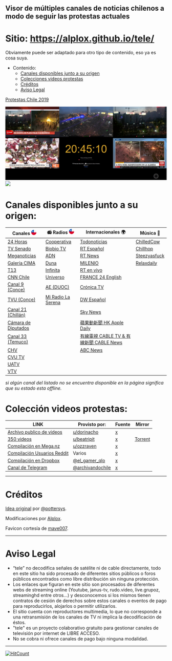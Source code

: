 ## Visor de múltiples canales de noticias chilenos a modo de seguir las protestas actuales
# Sitio: https://alplox.github.io/tele/

Obviamente puede ser adaptado para otro tipo de contenido, eso ya es cosa suya.

- Contenido:
    - [Canales disponibles junto a su origen](#canales-disponibles-junto-a-su-origen)
    - [Colecciones videos protestas](#colección-videos-protestas)
    - [Créditos](#créditos)
    - [Aviso Legal](#aviso-legal)

[Protestas Chile 2019](https://es.wikipedia.org/wiki/Protestas_en_Chile_de_2019) 

[![](https://raw.githubusercontent.com/Alplox/tele/master/ejemplos/ejemplo-noche.jpg)](https://alplox.github.io/tele/)
[![](https://raw.githubusercontent.com/Alplox/tele/master/ejemplos/ejemplo-gif.gif)](https://alplox.github.io/tele/)

# Canales disponibles junto a su origen:
| Canales ![](https://github.com/Alplox/tele/raw/master/icons/chile.png)    | 📻 Radios ![](https://github.com/Alplox/tele/raw/master/icons/chile.png)     | Internacionales 🌍 | Música   🎵  |
| ------------- | ------------- | ------------- | -------------|
| [24 Horas](https://www.youtube.com/channel/UCTXNz3gjAypWp3EhlIATEJQ)      | [Cooperativa](http://programas.cooperativa.cl/showalairelibre/)   | [Todonoticias](https://www.youtube.com/channel/UCj6PcyLvpnIRT_2W_mwa9Aw) | [ChilledCow](https://www.youtube.com/channel/UCSJ4gkVC6NrvII8umztf0Ow)   |
| [TV Senado](https://tv.senado.cl/)     | [Biobio TV](https://www.biobiochile.cl/biobiotv/)     | [RT Español](https://www.youtube.com/channel/UC2mtXUpAYLYJIZ2deSPhlqw)    | [Chillhop](https://www.youtube.com/channel/UCOxqgCwgOqC2lMqC5PYz_Dg)    |
| [Meganoticias](https://www.youtube.com/channel/UCkccyEbqhhM3uKOI6Shm-4Q)  | [ADN](http://tv.adnradio.cl/)           | [RT News](https://www.youtube.com/channel/UCpwvZwUam-URkxB7g4USKpg)       | [Steezyasfuck](https://www.youtube.com/channel/UCsIg9WMfxjZZvwROleiVsQg) |
| [Galería CIMA](https://www.youtube.com/channel/UC4GOcOKkEefz5NamN4WyMFg)  | [Duna](https://www.duna.cl/tv/)   | [MILENIO](https://www.youtube.com/user/MILENIO)       | [Relaxdaily](https://www.youtube.com/channel/UCc9EzBNAtdnNiDrMw5CAxUw)             |
| [T13](https://www.youtube.com/channel/UCsRnhjcUCR78Q3Ud6OXCTNg)   | [Infinita](http://www.infinita.cl/home/)      | [RT en vivo](https://www.youtube.com/channel/UCEIhICHOQOonjE6V0SLdrHQ)                |              |     
| [CNN Chile](https://www.youtube.com/user/cnnchile)     | [Universo](https://www.universo.cl/)    | [FRANCE 24 English](https://www.youtube.com/channel/UCQfwfsi5VrQ8yKZ-UWmAEFg)        |              |
| [Canal 9 (Conce)](https://www.canal9.cl/en-vivo/) | [AE (DUOC)](https://www.aeradio.cl/)     | [Crónica TV](https://www.youtube.com/channel/UCT7KFGv6s2a-rh2Jq8ZdM1g)              |              | 
| [TVU (Conce)](https://www.tvu.cl/)   | [Mi Radio La Serena](https://www.youtube.com/channel/UClJiriqxFwmmVIQeASJfICQ)      |                [DW Español](https://www.youtube.com/channel/UCT4Jg8h03dD0iN3Pb5L0PMA)             |
| [Canal 21 (Chillán)](http://www.canal21tv.cl/wp/en-vivo/)  |         |[Sky News](https://www.youtube.com/channel/UCoMdktPbSTixAyNGwb-UYkQ)               |              |
| [Cámara de Diputados](http://webtv.camara.cl/) |            | [蘋果動新聞 HK Apple Daily](https://www.youtube.com/channel/UCeqUUXaM75wrK5Aalo6UorQ)              |              |
| [Canal 33 (Temuco)](http://www.canal33.cl/online.php) |            | [有線電視 CABLE TV & 有線新聞 CABLE News](https://www.youtube.com/channel/UC_q7e5XYJB0JDGagcF0KW0w)              |              |
| [CHV](http://www.chilevision.cl/senal-online/)           |               | [ABC News](https://www.youtube.com/channel/UCBi2mrWuNuyYy4gbM6fU18Q)              |              |
| [CVU TV](https://pucvmultimedios.cl/senal-online-tv.php) |               |               |              |
| [UATV](https://uatv.cl/uatv-en-vivo/) |               |               |              |
| [VTV](http://canalvtv.cl/vtv/) |               |               |              |



*si algún canal del listado no se encuentra disponible en la página significa que su estado esta offline.*

# Colección videos protestas:

| LINK | Provisto por: | Fuente | Mirror         |
| ------------- | ------------- | ------------- | ------------|
| [Archivo publico de videos](https://archivopublico.smvi.co/)     | [u/dorinacho](https://old.reddit.com/user/dorinacho) | [x](https://old.reddit.com/r/chile/comments/dlllnq/donde_difundir_v%C3%ADdeos_sobre_las_protestas/f4rl0lv/) | 
| [350 videos](https://drive.google.com/drive/folders/1xO5rwXFK1gOTuEzDf4wdtJFvyVqSqEXL) | [u/beatripit](https://old.reddit.com/user/beatripit/) | [x](https://old.reddit.com/r/DataHoarder/comments/dsilcn/anyone_hoarding_chile_protest_videos/) | [Torrent](http://mgnet.me/dRVn4G6)
| [Compilación en Mega.nz](https://mega.nz/#F!lxon3KbL!NhlrKdgexf6jY36k6ndcaQ) | [u/ozzraven](https://old.reddit.com/user/ozzraven)| [x](https://old.reddit.com/r/chile/comments/dlllnq/donde_difundir_v%C3%ADdeos_sobre_las_protestas/f4rl0lv/)
| [Compilación Usuarios Reddit](https://old.reddit.com/r/chile/comments/dko63j/thread_de_videos_manifestaciones_octubre_2019/) | Varios | [x](https://old.reddit.com/r/chile/comments/dko63j/thread_de_videos_manifestaciones_octubre_2019/)
| [Compilación en Dropbox](https://www.dropbox.com/sh/90int9i5w5pqkig/AAA-3nBgN5qEkU2BgRKtOGS-a?dl=0) | [@el_gamer_qlo](https://twitter.com/el_gamer_qlo/) | [x](https://twitter.com/el_gamer_qlo/status/1187034417442775041)
| [Canal de Telegram](https://t.me/s/archivandochile) | [@archivandochile](https://twitter.com/ArchivandoChile) | [x](https://twitter.com/ArchivandoChile/status/1186675232830054412)

___
# Créditos
[Idea original](http://pslabs.cl/tele.html) por [@pottersys](https://twitter.com/pottersys).

Modificaciones por [Alplox](https://github.com/Alplox).

Favicon cortesía de [mave007](https://github.com/mave007).

___
# Aviso Legal
- “tele” no decodifica señales de satélite ni de cable directamente, todo en este sitio ha sido procesado de diferentes sitios públicos o foros públicos encontrados como libre distribución sin ninguna protección. 
- Los enlaces que figuran en este sitio son procesados de diferentes webs de streaming online (Youtube, janus-tv, rudo.video, live.grupoz, streaminghd entre otros…) y desconocemos si los mismos tienen contratos de cesión de derechos sobre estos canales o eventos de pago para reproducirlos, alojarlos o permitir utilizarlos.
- El sitio cuenta con reproductores multimedia, lo que no corresponde a una retransmisión de los canales de TV ni implica la decodificación de éstos.
- "tele" es un proyecto colaborativo gratuito para gestionar canales de televisión por internet de LIBRE ACCESO.
- No se cobra ni ofrece canales de pago bajo ninguna modalidad.
___
[![HitCount](http://hits.dwyl.io/{Alplox}/{repo}.svg)](http://hits.dwyl.io/{Alplox}/{tele})
